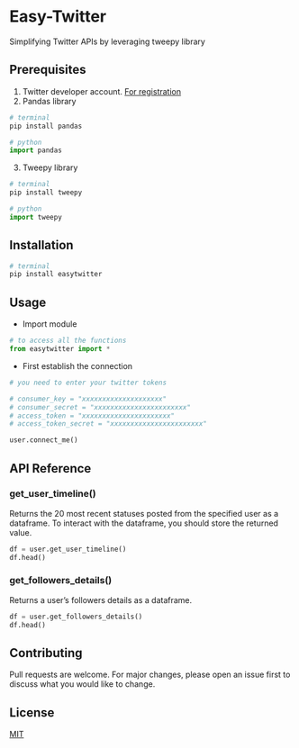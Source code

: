 # Easy-Twitter
Simplifying Twitter APIs by leveraging tweepy library

## Prerequisites
 1. Twitter developer account. [For registration](https://developer.twitter.com/en/apply-for-access)
 2. Pandas library
```bash
# terminal
pip install pandas
```
```python
# python
import pandas
```
 3. Tweepy library
 ```bash
 # terminal
pip install tweepy
```
```python
# python
import tweepy
```

## Installation
```bash
# terminal
pip install easytwitter
```

## Usage
- Import module

```python
# to access all the functions
from easytwitter import *
```

 - First establish the connection
```python
# you need to enter your twitter tokens

# consumer_key = "xxxxxxxxxxxxxxxxxxxx"
# consumer_secret = "xxxxxxxxxxxxxxxxxxxxxxx"
# access_token = "xxxxxxxxxxxxxxxxxxxxxx"
# access_token_secret = "xxxxxxxxxxxxxxxxxxxxxxx"

user.connect_me()
```

## API Reference

### get_user_timeline()

Returns the 20 most recent statuses posted from the specified user as a dataframe. To interact with the dataframe, you should store the returned value.

``` python
df = user.get_user_timeline()
df.head()
```

### get_followers_details()

Returns a user’s followers details as a dataframe.

``` python
df = user.get_followers_details()
df.head()
```

## Contributing
Pull requests are welcome. For major changes, please open an issue first to discuss what you would like to change.

## License
[MIT](https://choosealicense.com/licenses/mit/)
